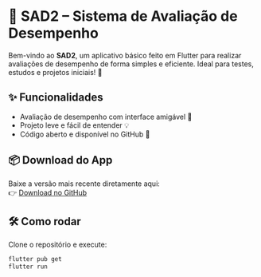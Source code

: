 # 📱 SAD2 – Sistema de Avaliação de Desempenho

Bem-vindo ao **SAD2**, um aplicativo básico feito em Flutter para realizar avaliações de desempenho de forma simples e eficiente. Ideal para testes, estudos e projetos iniciais! 🚀

## ✨ Funcionalidades
- Avaliação de desempenho com interface amigável 🎯  
- Projeto leve e fácil de entender 💡  
- Código aberto e disponível no GitHub 🧠

## 📦 Download do App
Baixe a versão mais recente diretamente aqui:  
👉 [Download no GitHub](https://github.com/Nill-pixel/sad2/releases/download/app/app-release.apk)

## 🛠️ Como rodar
Clone o repositório e execute:

```bash
flutter pub get
flutter run
